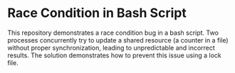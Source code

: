 # Race Condition in Bash Script

This repository demonstrates a race condition bug in a bash script.  Two processes concurrently try to update a shared resource (a counter in a file) without proper synchronization, leading to unpredictable and incorrect results.  The solution demonstrates how to prevent this issue using a lock file.